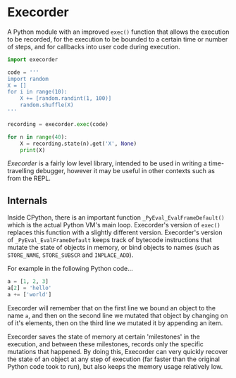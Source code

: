 # Execorder
A Python module with an improved `exec()` function that allows the execution to be recorded, for the execution to be bounded to a certain time or number of steps, and for callbacks into user code during execution.

```python
import execorder

code = '''
import random
X = []
for i in range(10):
    X += [random.randint(1, 100)]
    random.shuffle(X)
'''

recording = execorder.exec(code)

for n in range(40):
    X = recording.state(n).get('X', None)
    print(X)

```

*Execorder* is a fairly low level library, intended to be used in writing a time-travelling debugger, however it may be useful in other contexts such as from the REPL.

## Internals

Inside CPython, there is an important function `_PyEval_EvalFrameDefault()` which is the actual Python VM's main loop. Execorder's version of `exec()` replaces this function with a slightly different version. Execorder's version of `_PyEval_EvalFrameDefault` keeps track of bytecode instructions that mutate the state of objects in memory, or bind objects to names (such as `STORE_NAME`, `STORE_SUBSCR` and `INPLACE_ADD`).

For example in the following Python code...
```python
a = [1, 2, 3]
a[2] = 'hello'
a += ['world']
```
Execorder will remember that on the first line we bound an object to the name `a`, and then on the second line we mutated that object by changing on of it's elements, then on the third line we mutated it by appending an item.

Execorder saves the state of memory at certain 'milestones' in the execution, and between these milestones, records only the specific mutations that happened. By doing this, Execorder can very quickly recover the state of an object at any step of execution (far faster than the original Python code took to run), but also keeps the memory usage relatively low.




